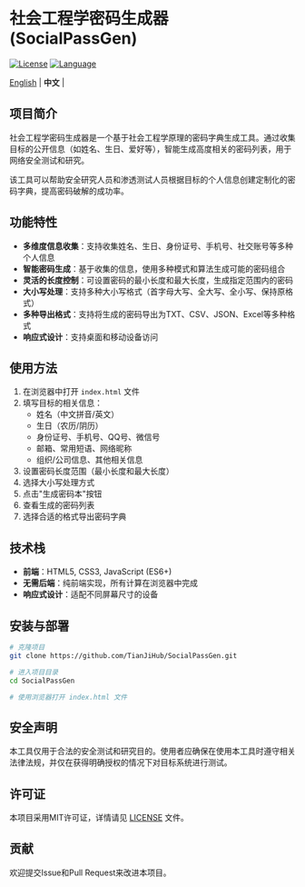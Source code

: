 # 社会工程学密码生成器 (SocialPassGen)

[![License](https://img.shields.io/badge/license-MIT-blue.svg)](LICENSE)
[![Language](https://img.shields.io/badge/language-JavaScript-yellow.svg)](https://developer.mozilla.org/en-US/docs/Web/JavaScript)

[English](README.md) | **中文** |

## 项目简介

社会工程学密码生成器是一个基于社会工程学原理的密码字典生成工具。通过收集目标的公开信息（如姓名、生日、爱好等），智能生成高度相关的密码列表，用于网络安全测试和研究。

该工具可以帮助安全研究人员和渗透测试人员根据目标的个人信息创建定制化的密码字典，提高密码破解的成功率。

## 功能特性

- **多维度信息收集**：支持收集姓名、生日、身份证号、手机号、社交账号等多种个人信息
- **智能密码生成**：基于收集的信息，使用多种模式和算法生成可能的密码组合
- **灵活的长度控制**：可设置密码的最小长度和最大长度，生成指定范围内的密码
- **大小写处理**：支持多种大小写格式（首字母大写、全大写、全小写、保持原格式）
- **多种导出格式**：支持将生成的密码导出为TXT、CSV、JSON、Excel等多种格式
- **响应式设计**：支持桌面和移动设备访问

## 使用方法

1. 在浏览器中打开 `index.html` 文件
2. 填写目标的相关信息：
   - 姓名（中文拼音/英文）
   - 生日（农历/阴历）
   - 身份证号、手机号、QQ号、微信号
   - 邮箱、常用短语、网络昵称
   - 组织/公司信息、其他相关信息
3. 设置密码长度范围（最小长度和最大长度）
4. 选择大小写处理方式
5. 点击"生成密码本"按钮
6. 查看生成的密码列表
7. 选择合适的格式导出密码字典

## 技术栈

- **前端**：HTML5, CSS3, JavaScript (ES6+)
- **无需后端**：纯前端实现，所有计算在浏览器中完成
- **响应式设计**：适配不同屏幕尺寸的设备

## 安装与部署

```bash
# 克隆项目
git clone https://github.com/TianJiHub/SocialPassGen.git

# 进入项目目录
cd SocialPassGen

# 使用浏览器打开 index.html 文件
```

## 安全声明

本工具仅用于合法的安全测试和研究目的。使用者应确保在使用本工具时遵守相关法律法规，并仅在获得明确授权的情况下对目标系统进行测试。

## 许可证

本项目采用MIT许可证，详情请见 [LICENSE](LICENSE) 文件。

## 贡献

欢迎提交Issue和Pull Request来改进本项目。